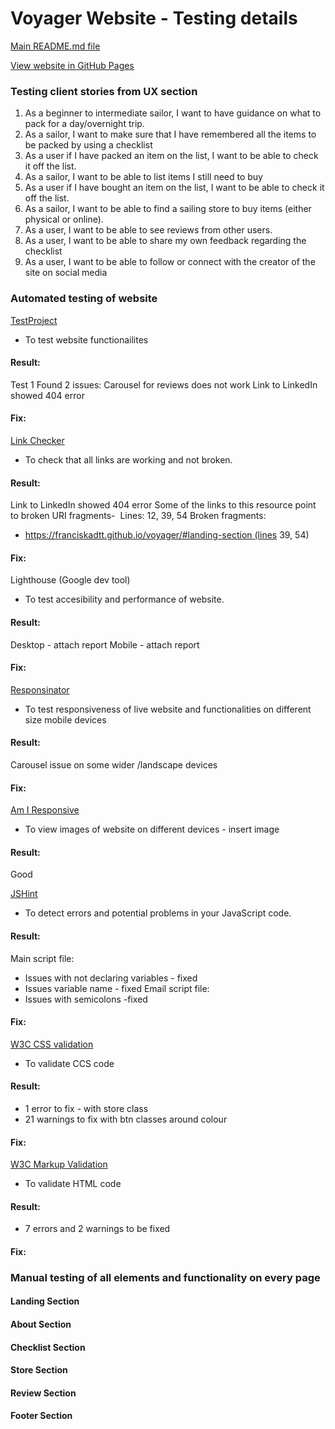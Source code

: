 # Voyager Website - Testing details

[Main README.md file](README.md)

[View website in GitHub Pages](https://franciskadtt.github.io/voyager/)

### Testing client stories from UX section
1. As a beginner to intermediate sailor, I want to have guidance on what to pack for a day/overnight trip.
2. As a sailor, I want to make sure that I have remembered all the items to be packed by using a checklist
3. As a user if I have packed an item on the list, I want to be able to check it off the list.
4. As a sailor, I want to be able to list items I still need to buy 
5. As a user if I have bought an item on the list, I want to be able to check it off the list.
6. As a sailor, I want to be able to find a sailing store to buy items (either physical or online).
7. As a user, I want to be able to see reviews from other users.
8. As a user, I want to be able to share my own feedback regarding the checklist
9. As a user, I want to be able to follow or connect with the creator of the site on social media


### Automated testing of website
[TestProject](https://testproject.io/)
- To test website functionailites
#### Result:
Test 1
Found 2 issues:
Carousel for reviews does not work
Link to LinkedIn showed 404 error
#### Fix: 


[Link Checker](https://validator.w3.org/checklink)
- To check that all links are working and not broken.
#### Result:
Link to LinkedIn showed 404 error
Some of the links to this resource point to broken URI fragments-  Lines: 12, 39, 54
Broken fragments:
* https://franciskadtt.github.io/voyager/#landing-section (lines 39, 54)
#### Fix: 

Lighthouse (Google dev tool)
- To test accesibility and performance of website.
#### Result:
Desktop - attach report
Mobile - attach report
#### Fix:

[Responsinator](http://www.responsinator.com/)
- To test responsiveness of live website and functionalities on different size mobile devices
#### Result:
Carousel issue on some wider /landscape devices
#### Fix:

[Am I Responsive](http://ami.responsivedesign.is/)
- To view images of website on different devices - insert image
#### Result:
Good

[JSHint](https://jshint.com/)
- To detect errors and potential problems in your JavaScript code.
#### Result:
Main script file:
- Issues with not declaring variables - fixed
- Issues variable name - fixed
Email script file:
- Issues with semicolons -fixed
#### Fix:

[W3C CSS validation](https://jigsaw.w3.org/css-validator/)
- To validate CCS code
#### Result:
- 1 error to fix - with store class
- 21 warnings to fix with btn classes around colour 
#### Fix:

[W3C Markup Validation](https://validator.w3.org/)
- To validate HTML code
#### Result:
- 7 errors and 2 warnings to be fixed
#### Fix:

### Manual testing of all elements and functionality on every page
#### Landing Section
#### About Section
#### Checklist Section
#### Store Section
#### Review Section
#### Footer Section